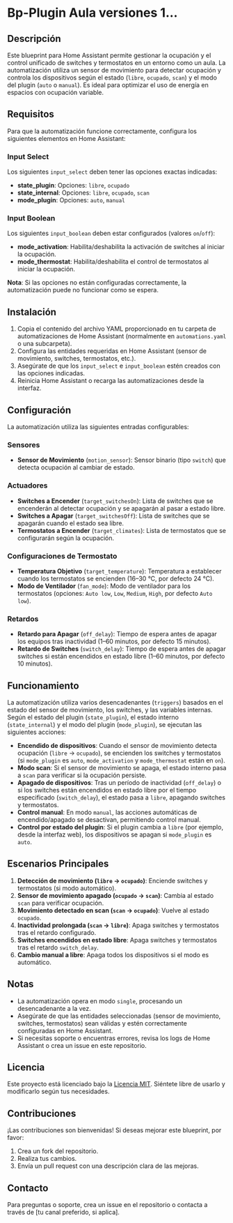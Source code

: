 # Bp-Plugin Aula versiones 1...

## Descripción
Este blueprint para Home Assistant permite gestionar la ocupación y el control unificado de switches y termostatos en un entorno como un aula. La automatización utiliza un sensor de movimiento para detectar ocupación y controla los dispositivos según el estado (`libre`, `ocupado`, `scan`) y el modo del plugin (`auto` o `manual`). Es ideal para optimizar el uso de energía en espacios con ocupación variable.

## Requisitos
Para que la automatización funcione correctamente, configura los siguientes elementos en Home Assistant:

### Input Select
Los siguientes `input_select` deben tener las opciones exactas indicadas:
- **state_plugin**: Opciones: `libre`, `ocupado`
- **state_internal**: Opciones: `libre`, `ocupado`, `scan`
- **mode_plugin**: Opciones: `auto`, `manual`

### Input Boolean
Los siguientes `input_boolean` deben estar configurados (valores `on`/`off`):
- **mode_activation**: Habilita/deshabilita la activación de switches al iniciar la ocupación.
- **mode_thermostat**: Habilita/deshabilita el control de termostatos al iniciar la ocupación.

**Nota**: Si las opciones no están configuradas correctamente, la automatización puede no funcionar como se espera.

## Instalación
1. Copia el contenido del archivo YAML proporcionado en tu carpeta de automatizaciones de Home Assistant (normalmente en `automations.yaml` o una subcarpeta).
2. Configura las entidades requeridas en Home Assistant (sensor de movimiento, switches, termostatos, etc.).
3. Asegúrate de que los `input_select` e `input_boolean` estén creados con las opciones indicadas.
4. Reinicia Home Assistant o recarga las automatizaciones desde la interfaz.

## Configuración
La automatización utiliza las siguientes entradas configurables:

### Sensores
- **Sensor de Movimiento** (`motion_sensor`): Sensor binario (tipo `switch`) que detecta ocupación al cambiar de estado.

### Actuadores
- **Switches a Encender** (`target_switchesOn`): Lista de switches que se encenderán al detectar ocupación y se apagarán al pasar a estado libre.
- **Switches a Apagar** (`target_switchesOff`): Lista de switches que se apagarán cuando el estado sea libre.
- **Termostatos a Encender** (`target_climates`): Lista de termostatos que se configurarán según la ocupación.

### Configuraciones de Termostato
- **Temperatura Objetivo** (`target_temperature`): Temperatura a establecer cuando los termostatos se encienden (16–30 °C, por defecto 24 °C).
- **Modo de Ventilador** (`fan_mode`): Modo de ventilador para los termostatos (opciones: `Auto low`, `Low`, `Medium`, `High`, por defecto `Auto low`).

### Retardos
- **Retardo para Apagar** (`off_delay`): Tiempo de espera antes de apagar los equipos tras inactividad (1–60 minutos, por defecto 15 minutos).
- **Retardo de Switches** (`switch_delay`): Tiempo de espera antes de apagar switches si están encendidos en estado libre (1–60 minutos, por defecto 10 minutos).

## Funcionamiento
La automatización utiliza varios desencadenantes (`triggers`) basados en el estado del sensor de movimiento, los switches, y las variables internas. Según el estado del plugin (`state_plugin`), el estado interno (`state_internal`) y el modo del plugin (`mode_plugin`), se ejecutan las siguientes acciones:

- **Encendido de dispositivos**: Cuando el sensor de movimiento detecta ocupación (`libre` → `ocupado`), se encienden los switches y termostatos (si `mode_plugin` es `auto`, `mode_activation` y `mode_thermostat` están en `on`).
- **Modo scan**: Si el sensor de movimiento se apaga, el estado interno pasa a `scan` para verificar si la ocupación persiste.
- **Apagado de dispositivos**: Tras un período de inactividad (`off_delay`) o si los switches están encendidos en estado libre por el tiempo especificado (`switch_delay`), el estado pasa a `libre`, apagando switches y termostatos.
- **Control manual**: En modo `manual`, las acciones automáticas de encendido/apagado se desactivan, permitiendo control manual.
- **Control por estado del plugin**: Si el plugin cambia a `libre` (por ejemplo, desde la interfaz web), los dispositivos se apagan si `mode_plugin` es `auto`.

## Escenarios Principales
1. **Detección de movimiento (`libre` → `ocupado`)**: Enciende switches y termostatos (si modo automático).
2. **Sensor de movimiento apagado (`ocupado` → `scan`)**: Cambia al estado `scan` para verificar ocupación.
3. **Movimiento detectado en scan (`scan` → `ocupado`)**: Vuelve al estado `ocupado`.
4. **Inactividad prolongada (`scan` → `libre`)**: Apaga switches y termostatos tras el retardo configurado.
5. **Switches encendidos en estado libre**: Apaga switches y termostatos tras el retardo `switch_delay`.
6. **Cambio manual a libre**: Apaga todos los dispositivos si el modo es automático.

## Notas
- La automatización opera en modo `single`, procesando un desencadenante a la vez.
- Asegúrate de que las entidades seleccionadas (sensor de movimiento, switches, termostatos) sean válidas y estén correctamente configuradas en Home Assistant.
- Si necesitas soporte o encuentras errores, revisa los logs de Home Assistant o crea un issue en este repositorio.

## Licencia
Este proyecto está licenciado bajo la [Licencia MIT](LICENSE). Siéntete libre de usarlo y modificarlo según tus necesidades.

## Contribuciones
¡Las contribuciones son bienvenidas! Si deseas mejorar este blueprint, por favor:
1. Crea un fork del repositorio.
2. Realiza tus cambios.
3. Envía un pull request con una descripción clara de las mejoras.

## Contacto
Para preguntas o soporte, crea un issue en el repositorio o contacta a través de [tu canal preferido, si aplica].